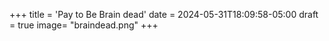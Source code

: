 +++
title = 'Pay to Be Brain dead'
date = 2024-05-31T18:09:58-05:00
draft = true
image= "braindead.png"
+++
